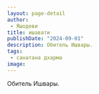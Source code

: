 ```yaml
---
layout: page-detail
author:
 - Яшодеви
title: ишавати
publishDate: "2024-09-01"
description: Обитель Ишвары.
tags:
 - санатана дхарма
image: 
---
```


Обитель Ишвары.

